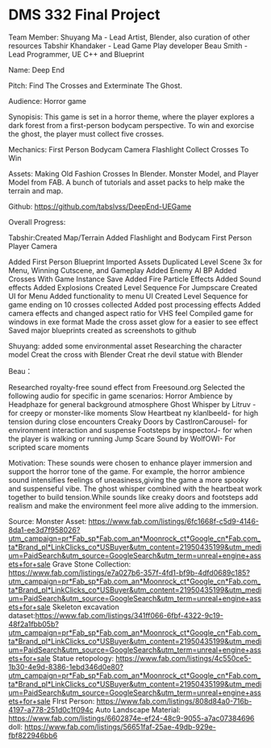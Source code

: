 # DMS 332 Final Project

Team Member:
Shuyang Ma - Lead Artist, Blender, also curation of other resources
Tabshir Khandaker - Lead Game Play developer
Beau Smith - Lead Programmer, UE C++ and Blueprint


Name: Deep End

Pitch: Find The Crosses and Exterminate The Ghost.

Audience: Horror game

Synopisis: This game is set in a horror theme, where the player explores a dark forest from a first-person bodycam perspective. To win and exorcise the ghost, the player must collect five crosses.

Mechanics:
First Person Bodycam Camera
Flashlight
Collect Crosses To Win

Assets:
Making Old Fashion Crosses In Blender.
Monster Model, and Player Model from FAB.
A bunch of tutorials and asset packs to help make the terrain and map.

Github: https://github.com/tabslvss/DeepEnd-UEGame 

Overall Progress:


Tabshir:Created Map/Terrain
	 Added Flashlight and Bodycam First Person Player Camera


Added First Person Blueprint
Imported Assets
Duplicated Level Scene 3x for Menu, Winning Cutscene, and Gameplay
Added Enemy AI BP
Added Crosses With Game Instance Save
Added Fire Particle Effects
Added Sound effects
Added Explosions
Created Level Sequence For Jumpscare
Created UI for Menu
Added functionality to menu UI
Created Level Sequence for game ending on 10 crosses collected
Added post processing effects
Added camera effects and changed aspect ratio for VHS feel
Compiled game for windows in exe format
Made the cross asset glow for a easier to see effect
Saved major blueprints created as screenshots to github

Shuyang: added some environmental asset 
	    Researching the character model
	   Creat the cross with Blender
               Creat rhe devil statue with Blender

Beau：


Researched royalty-free sound effect from Freesound.org
Selected the following audio for specific in game scenarios:
Horror Ambience by Headphaze for general background atmosphere
Ghost Whisper by Litruv - for creepy or monster-like moments
Slow Heartbeat ny klanlbeeld- for high tension during close encounters
Creaky Doors by CastIronCarousel- for environment interaction and suspense
Footsteps by inspectorJ- for when the player is walking or running
Jump Scare Sound by WolfOWI- For scripted scare moments

Motivation:
These sounds were chosen to enhance player immersion and support the horror tone of the game. For example, the horror ambience sound intensifies feelings of uneasiness,giving the game a more spooky and suspenseful vibe. The ghost whisper combined with the heartbeat work together to build tension.While sounds like creaky doors and footsteps add realism and make the environment feel more alive adding to the immersion.






Source:
Monster Asset: https://www.fab.com/listings/6fc1668f-c5d9-4146-8da1-ee3d7f958026?utm_campaign=pr*Fab_sp*Fab.com_an*Moonrock_ct*Google_cn*Fab.com_ta*Brand_pl*LinkClicks_co*USBuyer&utm_content=21950435199&utm_medium=PaidSearch&utm_source=GoogleSearch&utm_term=unreal+engine+assets+for+sale
Grave Stone Collection:
https://www.fab.com/listings/e7a027b6-357f-4fd1-bf9b-4dfd0689c185?utm_campaign=pr*Fab_sp*Fab.com_an*Moonrock_ct*Google_cn*Fab.com_ta*Brand_pl*LinkClicks_co*USBuyer&utm_content=21950435199&utm_medium=PaidSearch&utm_source=GoogleSearch&utm_term=unreal+engine+assets+for+sale
Skeleton excavation dataset:https://www.fab.com/listings/341ff066-6fbf-4322-9c19-48f2a1fbb05b?utm_campaign=pr*Fab_sp*Fab.com_an*Moonrock_ct*Google_cn*Fab.com_ta*Brand_pl*LinkClicks_co*USBuyer&utm_content=21950435199&utm_medium=PaidSearch&utm_source=GoogleSearch&utm_term=unreal+engine+assets+for+sale
Statue retopology: https://www.fab.com/listings/4c550ce5-1b30-4e9d-8386-1ebd346d0e80?utm_campaign=pr*Fab_sp*Fab.com_an*Moonrock_ct*Google_cn*Fab.com_ta*Brand_pl*LinkClicks_co*USBuyer&utm_content=21950435199&utm_medium=PaidSearch&utm_source=GoogleSearch&utm_term=unreal+engine+assets+for+sale 
FIrst Person:
https://www.fab.com/listings/808d84a0-716b-4197-a778-251d0c1f094c
Auto Landscape Material:
https://www.fab.com/listings/6602874e-ef24-48c9-9055-a7ac07384696
doll:
https://www.fab.com/listings/56651faf-25ae-49db-929e-fbf822946bb6
